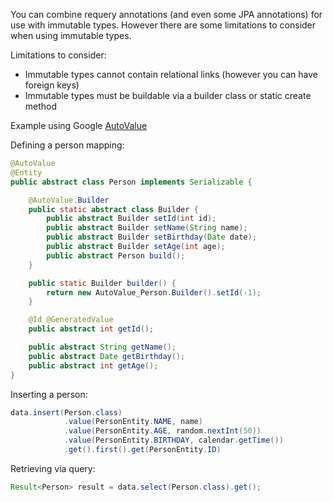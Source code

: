 You can combine requery annotations (and even some JPA annotations) for use with immutable types. However there are some limitations to consider when using immutable types. 

Limitations to consider:

* Immutable types cannot contain relational links (however you can have foreign keys)
* Immutable types must be buildable via a builder class or static create method

Example using Google [AutoValue](https://github.com/google/auto)

Defining a person mapping:

```java
@AutoValue
@Entity
public abstract class Person implements Serializable {

    @AutoValue.Builder
    public static abstract class Builder {
        public abstract Builder setId(int id);
        public abstract Builder setName(String name);
        public abstract Builder setBirthday(Date date);
        public abstract Builder setAge(int age);
        public abstract Person build();
    }

    public static Builder builder() {
        return new AutoValue_Person.Builder().setId(-1);
    }

    @Id @GeneratedValue
    public abstract int getId();

    public abstract String getName();
    public abstract Date getBirthday();
    public abstract int getAge();
}
```

Inserting a person:

```java
data.insert(Person.class)
            .value(PersonEntity.NAME, name)
            .value(PersonEntity.AGE, random.nextInt(50))
            .value(PersonEntity.BIRTHDAY, calendar.getTime())
            .get().first().get(PersonEntity.ID)
```

Retrieving via query:

```java
Result<Person> result = data.select(Person.class).get();
```